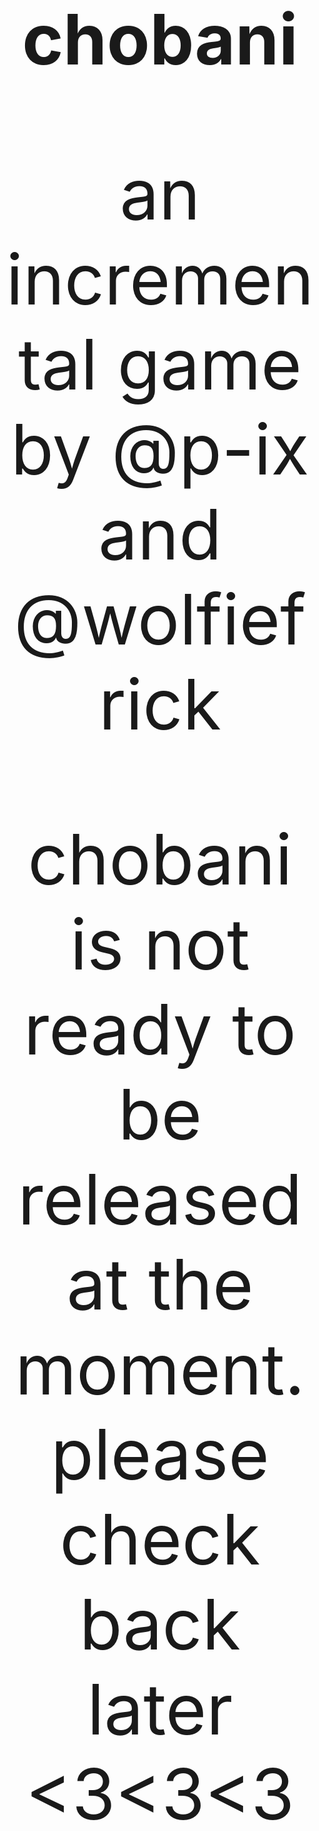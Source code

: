 <center>
	<h1 style='font-size:8em'>chobani</h1>
	<p style='font-size:8em'>an incremental game by @p-ix and @wolfiefrick</p>
    <p style='font-size:8em'>chobani is not ready to be released at the moment. please check back later &lt;3&lt;3&lt;3</p>
</center>